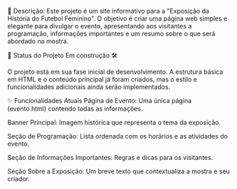 📜 Descrição:
Este projeto é um site informativo para a "Exposição da História do Futebol Feminino". O objetivo é criar uma página web simples e elegante para divulgar o evento, apresentando aos visitantes a programação, informações importantes e um resumo sobre o que será abordado na mostra.

🚧 Status do Projeto
Em construção 🛠️

O projeto está em sua fase inicial de desenvolvimento. A estrutura básica em HTML e o conteúdo principal já foram criados, mas o estilo e funcionalidades adicionais ainda serão implementados.

✨ Funcionalidades Atuais
Página de Evento: Uma única página (evento.html) contendo todas as informações.

Banner Principal: Imagem histórica que representa o tema da exposição.

Seção de Programação: Lista ordenada com os horários e as atividades do evento.

Seção de Informações Importantes: Regras e dicas para os visitantes.

Seção Sobre a Exposição: Um breve texto que contextualiza a mostra e seu criador.
